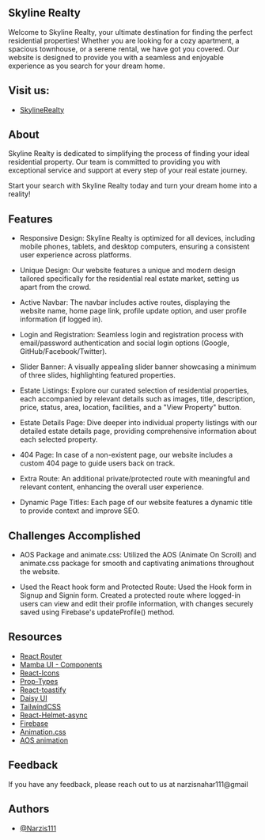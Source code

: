 ## Skyline Realty
Welcome to Skyline Realty, your ultimate destination for finding the perfect residential properties! Whether you are looking for a cozy apartment, a spacious townhouse, or a serene rental, we have got you covered. Our website is designed to provide you with a seamless and enjoyable experience as you search for your dream home.


## Visit us:
- [SkylineRealty](https://assignment-9-project-7021d.web.app/)


## About
Skyline Realty is dedicated to simplifying the process of finding your ideal residential property. Our team is committed to providing you with exceptional service and support at every step of your real estate journey.

Start your search with Skyline Realty today and turn your dream home into a reality!



## Features
- Responsive Design: Skyline Realty is optimized for all devices, including mobile phones, tablets, and desktop computers, ensuring a consistent user experience across platforms.

- Unique Design: Our website features a unique and modern design tailored specifically for the residential real estate market, setting us apart from the crowd.

- Active Navbar: The navbar includes active routes, displaying the website name, home page link, profile update option, and user profile information (if logged in).

- Login and Registration: Seamless login and registration process with email/password authentication and social login options (Google, GitHub/Facebook/Twitter).

- Slider Banner: A visually appealing slider banner showcasing a minimum of three slides, highlighting featured properties.

- Estate Listings: Explore our curated selection of residential properties, each accompanied by relevant details such as images, title, description, price, status, area, location, facilities, and a "View Property" button.

- Estate Details Page: Dive deeper into individual property listings with our detailed estate details page, providing comprehensive information about each selected property.

- 404 Page: In case of a non-existent page, our website includes a custom 404 page to guide users back on track.

- Extra Route: An additional private/protected route with meaningful and relevant content, enhancing the overall user experience.

- Dynamic Page Titles: Each page of our website features a dynamic title to provide context and improve SEO.


## Challenges Accomplished
- AOS Package and animate.css: Utilized the AOS (Animate On Scroll) and animate.css package for smooth and captivating animations throughout the website.

- Used the React hook form and Protected Route: Used the Hook form in Signup and Signin form. Created a protected route where logged-in users can view and edit their profile information, with changes securely saved using Firebase's updateProfile() method.


## Resources
- [React Router](https://reactrouter.com/en/main/start/tutorial)
- [Mamba UI - Components](https://mambaui.com/components)
- [React-Icons](https://react-icons.github.io/react-icons/)
- [Prop-Types](https://www.npmjs.com/package/prop-types)
- [React-toastify](https://www.npmjs.com/package/react-toastify)
- [Daisy UI](https://daisyui.com/)
- [TailwindCSS](https://tailwindcss.com/)
- [React-Helmet-async](https://www.npmjs.com/package/react-helmet-async)
- [Firebase](https://firebase.google.com/)
- [Animation.css](https://animate.style/)
- [AOS animation](https://github.com/michalsnik/aos)

## Feedback

If you have any feedback, please reach out to us at narzisnahar111@gmail

## Authors
- [@Narzis111](https://www.github.com/Narzis111)

